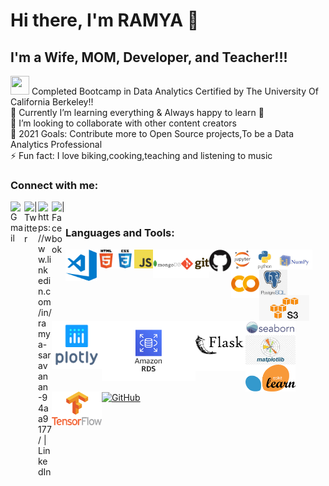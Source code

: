 # Hi there, I'm RAMYA  👋


## I'm a Wife, MOM, Developer, and Teacher!!!
<img src="https://brand.berkeley.edu/wp-content/uploads/2016/10/ucbseal_139_540.png" width="30" height="30" /> Completed Bootcamp in Data Analytics Certified by The University Of California Berkeley!! </br>
🌱 Currently I’m learning everything & Always happy to learn 🤣</br>
👯 I’m looking to collaborate with other content creators</br>
🥅 2021 Goals: Contribute more to Open Source projects,To be a Data Analytics Professional</br>
⚡ Fun fact: I love biking,cooking,teaching and listening to music </br>

### Connect with me:
<!-- [<img align="left" alt=" | Gmail" width="22px" src=""https://cdn.jsdelivr.net/npm/simple-icons@v3/icons/gmail.svg"" />] -->
[<img align="left" alt="Gmail" width="22px" src="https://cdn.jsdelivr.net/npm/simple-icons@v3/icons/gmail.svg" />](https://mail.google.com/mail/?view=cm&fs=1&to=manivannan.ramya@gmail.com&su=SUBJECT&body=BODY&bcc=ramyamanivannan107@gmail.com)
[<img align="left" alt=" | Twitter" width="22px" src="https://cdn.jsdelivr.net/npm/simple-icons@v3/icons/twitter.svg" />](https://twitter.com/home)
[<img align="left" alt="https://www.linkedin.com/in/ramya-saravanan-94aa9177/ | LinkedIn" width="22px" src="https://cdn.jsdelivr.net/npm/simple-icons@v3/icons/linkedin.svg" />](https://www.linkedin.com/in/ramya-saravanan-94aa9177/)
[<img align="left" alt=" | Facebook" width="22px" src="https://cdn.jsdelivr.net/npm/simple-icons@v3/icons/facebook.svg" />](https://www.facebook.com/)
<br />

### Languages and Tools:

[<img align="left" alt="Visual Studio Code" width="50px" src="https://raw.githubusercontent.com/github/explore/80688e429a7d4ef2fca1e82350fe8e3517d3494d/topics/visual-studio-code/visual-studio-code.png" />](https://code.visualstudio.com/)
[<img align="left" alt="HTML5" width="30px" src="https://raw.githubusercontent.com/github/explore/80688e429a7d4ef2fca1e82350fe8e3517d3494d/topics/html/html.png" />](https://html.com/tags/header/)
[<img align="left" alt="CSS3" width="30px" src="https://raw.githubusercontent.com/github/explore/80688e429a7d4ef2fca1e82350fe8e3517d3494d/topics/css/css.png" />](https://developer.mozilla.org/en-US/docs/Web/CSS)
[<img align="left" alt="JavaScript" width="30px" src="https://raw.githubusercontent.com/github/explore/80688e429a7d4ef2fca1e82350fe8e3517d3494d/topics/javascript/javascript.png" />](https://www.javascript.com/)
[<img align="left" alt="MongoDB" width="45px" src="https://raw.githubusercontent.com/github/explore/80688e429a7d4ef2fca1e82350fe8e3517d3494d/topics/mongodb/mongodb.png" />](https://www.mongodb.com/)
[<img align="left" alt="Git" width="45px" src="https://raw.githubusercontent.com/github/explore/80688e429a7d4ef2fca1e82350fe8e3517d3494d/topics/git/git.png" />](https://git-scm.com/)
[<img align="left" alt="GitHub" width="35px" src="https://raw.githubusercontent.com/github/explore/78df643247d429f6cc873026c0622819ad797942/topics/github/github.png" />](https://github.com/)
[<img align="left" alt="GitHub" width="130px" src="https://github.com/ramyasnl/Ztest_project/blob/main/jupyter_python_numpy.width-808%20(2).png" />](https://jupyter.org/)
[<img align="left" alt="GitHub" width="45px" src="https://github.com/ramyasnl/Ztest_project/blob/main/colab.png" />](https://research.google.com/colaboratory/)
[<img align="left" alt="GitHub" width="45px" src="https://github.com/ramyasnl/Ztest_project/blob/main/postgres.png" />](https://www.postgresql.org/)<br />
<br />
[<img align="left" alt="GitHub" width="80px" src="https://github.com/ramyasnl/Ztest_project/blob/main/s3.png" />](https://aws.amazon.com/s3/)
[<img align="left" alt="GitHub" width="80px" src="https://github.com/ramyasnl/Ztest_project/blob/main/plotlyM.png" />](https://plotly.com/dash/)
[<img align="left" alt="GitHub" width="150px" src="https://github.com/ramyasnl/Ztest_project/blob/main/rds.png" />](https://aws.amazon.com/rds/)
[<img align="left" alt="GitHub" width="80px" src="https://github.com/ramyasnl/Ztest_project/blob/main/flask.png" />](https://flask.palletsprojects.com/)
[<img align="left" alt="GitHub" width="80px" src="https://github.com/ramyasnl/Ztest_project/blob/main/seaborn.png" />](http://seaborn.pydata.org/introduction.html)
[<img align="left" alt="GitHub" width="80px" src="https://github.com/ramyasnl/Ztest_project/blob/main/matplotlib.jfif" />](https://matplotlib.org/)
[<img align="left" alt="GitHub" width="80px" src="https://github.com/ramyasnl/Ztest_project/blob/main/scikit.png" />](http://scikit-learn.org/stable/tutorial/basic/tutorial.html)
[<img align="left" alt="GitHub" width="80px" src="https://github.com/ramyasnl/Ztest_project/blob/main/tensorflow.png" />](https://www.tensorflow.org/resources/learn-ml)
</br>
</br>

###  <br/> 



[<img align="center" alt="GitHub" width="350px" src="https://github-readme-stats.vercel.app/api/top-langs/?username=ramyasnl&layout=compact"/>](https://github.com/ramyasnl/github-readme-stats)
